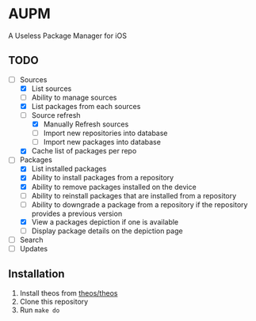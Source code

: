 # AUPM

A Useless Package Manager for iOS

## TODO

- [ ] Sources
  - [x] List sources
  - [ ] Ability to manage sources
  - [x] List packages from each sources
  - [ ] Source refresh
    - [x] Manually Refresh sources
    - [ ] Import new repositories into database
    - [ ] Import new packages into database
  - [x] Cache list of packages per repo
- [ ] Packages
  - [x] List installed packages
  - [x] Ability to install packages from a repository
  - [x] Ability to remove packages installed on the device
  - [ ] Ability to reinstall packages that are installed from a repository 
  - [ ] Ability to downgrade a package from a repository if the repository provides a previous version
  - [x] View a packages depiction if one is available
  - [ ] Display package details on the depiction page
- [ ] Search
- [ ] Updates

## Installation

1. Install theos from [theos/theos](https://www.github.com/theos/theos)
2. Clone this repository
3. Run `make do`
